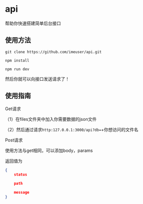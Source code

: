 # api
帮助你快速搭建简单后台接口

## 使用方法
`git clone https://github.com/imeuser/api.git`

`npm install`

`npm run dev`

然后你就可以向接口发送请求了！

## 使用指南

Get请求

（1）在files文件夹中加入你需要数据的json文件

（2）然后通过请求`http:127.0.0.1:3000/api?db=`+你想访问的文件名

Post请求

使用方法与get相同，可以添加body，params

返回值为

```json
{
    status

    path

    message
}
```


